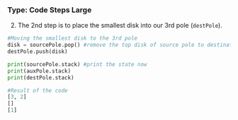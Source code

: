### Type: Code Steps Large ###

2. The 2nd step is to place the smallest disk into our 3rd pole (`destPole`).

```python
#Moving the smallest disk to the 3rd pole
disk = sourcePole.pop() #remove the top disk of source pole to destination pole
destPole.push(disk)

print(sourcePole.stack) #print the state now
print(auxPole.stack)
print(destPole.stack)

#Result of the code
[3, 2]
[]
[1]
```
